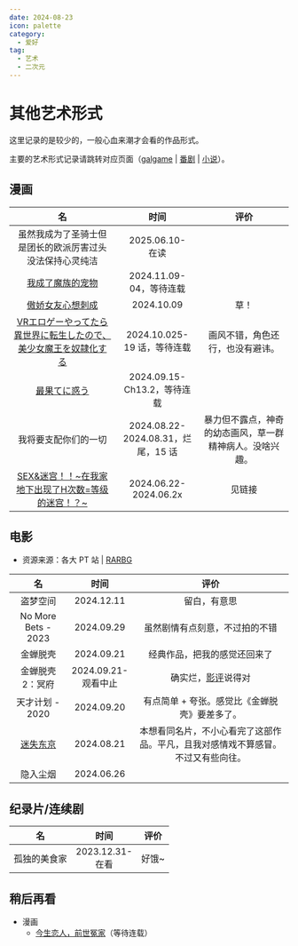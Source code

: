 ```yaml
---
date: 2024-08-23
icon: palette
category:
  - 爱好
tag:
  - 艺术
  - 二次元
---
```


# 其他艺术形式

这里记录的是较少的，一般心血来潮才会看的作品形式。

主要的艺术形式记录请跳转对应页面（[galgame](./galgame.md) | [番剧](./anime.md) | [小说](./books.md)）。

## 漫画

<!-- prettier-ignore -->
| 名 | 时间 | 评价 |
| :-: | :-: | :-: |
| 虽然我成为了圣骑士但是团长的欧派厉害过头没法保持心灵纯洁 | 2025.06.10-<br/>在读 |
| [我成了魔族的宠物](https://m.manhuagui.com/comic/53159/) | 2024.11.09-<br/>04，等待连载 |
| [傲娇女友心想刺成](https://m.manhuagui.com/comic/44973/) | 2024.10.09 | 草！ |
| [VRエロゲーやってたら異世界に転生したので、美少女魔王を奴隷化する](https://copymanga.tv/comic/vryouxizhuanshengyishijietiaojiaomowangmeishaonvclothoutsaber/chapter/519b94f4-65e3-11e9-8bc8-024352452ce0) | 2024.10.025-<br/>19 话，等待连载 | <dtlslong>画风不错，角色还行，也没有避讳。</dtlslong> |
| [最果てに惑う](https://mangabz.com/30986bz/) | 2024.09.15-<br/>Ch13.2，等待连载 |
| 我将要支配你们的一切 | 2024.08.22-<br/>2024.08.31，烂尾，15 话 | <dtlslong>暴力但不露点，神奇的幼态画风，草一群精神病人。没啥兴趣。</dtlslong> |
| [SEX&迷宫！！~在我家地下出现了H次数=等级的迷宫！？~](https://t.me/absolutexsH/2071) | 2024.06.22-<br/>2024.06.2x | 见链接 |

## 电影

- 资源来源：各大 PT 站 | [RARBG](https://wvw.rarbg.tw/)

<!-- prettier-ignore -->
| 名 | 时间 | 评价 |
| :-: | :-: | :-: |
| 盗梦空间 <OrderBadge text="二刷" :order=2 /> | 2024.12.11 | 留白，有意思 |
| No More Bets - 2023 | 2024.09.29 | 虽然剧情有点刻意，不过拍的不错 |
| 金蝉脱壳 <OrderBadge :order=1 /><OrderBadge text="三刷" :order=3 /> | 2024.09.21 | 经典作品，把我的感觉还回来了 |
| 金蝉脱壳2：冥府 <OrderBadge :order=2 /> | 2024.09.21-<br/>观看中止 | 确实烂，[影评](https://movie.douban.com/review/9437758/)说得对 |
| 天才计划 - 2020 | 2024.09.20 | <dtlslong>有点简单 + 夸张。感觉比《金蝉脱壳》要差多了。</dtlslong> |
| [迷失东京](https://zh.wikipedia.org/wiki/迷失东京) | 2024.08.21 | <dtlslong>本想看同名片，不小心看完了这部作品。平凡，且我对感情戏不算感冒。不过又有些向往。</dtlslong> |
| 隐入尘烟 | 2024.06.26 |

## 纪录片/连续剧

<!-- prettier-ignore -->
| 名 | 时间 | 评价 |
| :-: | :-: | :-: |
| 孤独的美食家 | 2023.12.31-<br/>在看 | 好饿~ |

## 稍后再看

- 漫画
  - [今生恋人，前世冤家](https://18comic.vip/album/604146/今生恋人-前世冤家-不咕鸟汉化组-禁漫天堂)（等待连载）
